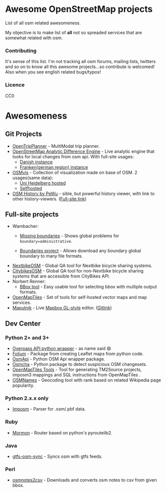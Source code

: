 # Awesome OpenStreetMap projects

List of all osm related awesomeness.

My objective is to make list of __all__ not so spreaded services that are somewhat related with osm.

### Contributing

It's sense of this list. I'm not tracking all osm forums, mailing lists, twitters and so on to know all this awesome projects...so contribute is welcomed! Also when you see english related bugs/typos!

### Licence

CC0

# Awesomeness

## Git Projects

* [OpenTripPlanner](https://github.com/opentripplanner/OpenTripPlanner) - MultiModal trip planner.
* [OpenStreetMap Analytic Difference Engine](https://github.com/MichaelVL/osm-analytic-tracker) - Live analytic engine that looks for local changes from osm api. With full-site usages:
    * [Danish instance](http://osm.expandable.dk/)
    * [Franken(german region) instance](http://osmantra.poempelfox.de/)
* [OSMvis](https://github.com/mocnik-science/osm-vis) - Collection of visualization made on base of OSM. 2 usages(same data):
    * [Uni Heidelberg hosted](http://osm-vis.geog.uni-heidelberg.de/)
    * [Selfhosted](http://projects.mocnik-science.net/osm-vis/)
* [OSM History by PeWu](https://github.com/PeWu/osm-history) - sible, but powerful history viewer, with link to other history-viewers. ([Full-site link](https://pewu.github.io/osm-history/#/))

## Full-site projects

* Wambacher:
    * [Missing boundaries](https://osm.wno-edv-service.de/index.php/projekte/internationale-administrative-grenzen/missing-boundaries) - Shows global problems for ```boundary=administrative```.

    * [Boundaries project](https://osm.wno-edv-service.de/boundaries/) - Allows download any boundary global boundary to many file formats.
* [NextbikeOSM](http://javnik.tk/NextbikeOSM/nextbike.html) - Global QA tool for Nextbike bicycle sharing systems.
* [CitybikesOSM](http://javnik.tk/CitybikesOSM/citybikes.html) - Global QA tool for non-Nextbike bicycle sharing systems that are accessible from CityBikes API.
* Norbert Renner:
    * [BBox tool](http://norbertrenner.de/osm/bbox.html) - Easy usable tool for selecting bbox with multiple output formats.
* [OpenMapTiles](https://openmaptiles.org/) - Set of tools for self-hosted vector maps and map services. 
* [Maputnik](https://github.com/maputnik/editor) - Live [Mapbox GL-style](https://www.mapbox.com/mapbox-gl-js/api/) editor. ([Gitlink](https://github.com/maputnik/editor))

## Dev Center

### Python 2+ and 3+
* [Overpass API python wrapper](https://github.com/mvexel/overpass-api-python-wrapper) - as name said :smile:
* [Folium](https://github.com/python-visualization/folium) - Package from creating Leaflet maps from python code.
* [OsmApi](https://github.com/metaodi/osmapi) - Python OSM Api wrapper package.
* [Osmcha](https://github.com/willemarcel/osmcha) - Python package to detect suspicious OSM changesets.
* [OpenMapTiles Tools](https://github.com/openmaptiles/openmaptiles-tools) - Tool for generating TM2Source projects, imposm3 mappings and SQL instructions from OpenMapTiles .
* [OSMNames](https://github.com/OSMNames/OSMNames) - Geocoding tool with rank based on related Wikipedia page popularity.

### Python 2.x.x only
* [Imposm](https://github.com/omniscale/imposm-parser) - Parser for .osm/.pbf data.

### Ruby
* [Mormon](https://github.com/geronimod/mormon) - Router based on python's pyroutelib2.

### Java
* [gtfs-osm-sync](https://github.com/CUTR-at-USF/gtfs-osm-sync) - Syncs osm with gtfs feeds.

### Perl
* [osmnotes2csv](https://gitlab.com/Tockloth/osmnotes2csv) - Downloads and converts osm notes to csv from given bbox.

